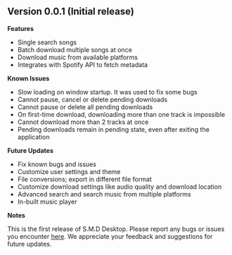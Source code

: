 ## Version 0.0.1 (Initial release)

**Features**

- Single search songs
- Batch download multiple songs at once
- Download music from available platforms
- Integrates with Spotify API to fetch metadata

**Known Issues**

- Slow loading on window startup. It was used to fix some bugs
- Cannot pause, cancel or delete pending downloads
- Cannot pause or delete all pending downloads
- On first-time download, downloading more than one track is impossible
- Cannot download more than 2 tracks at once
- Pending downloads remain in pending state, even after exiting the application

**Future Updates**

- Fix known bugs and issues
- Customize user settings and theme
- File conversions; export in different file format
- Customize download settings like audio quality and download location
- Advanced search and search music from multiple platforms
- In-built music player

**Notes**

This is the first release of S.M.D Desktop. Please report any bugs or issues you encounter [here](https://github.com/noahweasley/SMD-Desktop/issues). We appreciate your feedback and suggestions for future updates.
